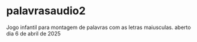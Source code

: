 # palavrasaudio2
Jogo infantil para montagem de palavras com as letras maiusculas. 
aberto dia 6 de abril de 2025
